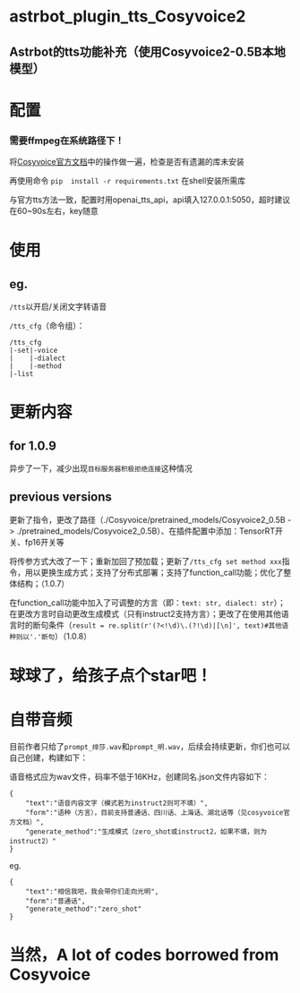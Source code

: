 # astrbot_plugin_tts_Cosyvoice2

## Astrbot的tts功能补充（使用Cosyvoice2-0.5B本地模型）

# 配置

### 需要ffmpeg在系统路径下！

将[Cosyvoice官方文档](https://www.modelscope.cn/models/iic/CosyVoice2-0.5B/summary)中的操作做一遍，检查是否有遗漏的库未安装

再使用命令 `pip  install -r requirements.txt` 在shell安装所需库

与官方tts方法一致，配置时用openai_tts_api，api填入127.0.0.1:5050，超时建议在60~90s左右，key随意

# 使用

## eg. 

`/tts`以开启/关闭文字转语音

`/tts_cfg`（命令组）：

```
/tts_cfg
|-set|-voice
|    |-dialect
|    |-method
|-list
```

# 更新内容

## for 1.0.9

异步了一下，减少出现`目标服务器积极拒绝连接`这种情况

## previous versions

更新了指令，更改了路径（./Cosyvoice/pretrained_models/Cosyvoice2_0.5B -> ./pretrained_models/Cosyvoice2_0.5B）、在插件配置中添加：TensorRT开关、fp16开关等

将传参方式大改了一下；重新加回了预加载；更新了`/tts_cfg set method xxx`指令，用以更换生成方式；支持了分布式部署；支持了function_call功能；优化了整体结构；（1.0.7）

在function_call功能中加入了可调整的方言（即：`text: str, dialect: str`）；在更改方言时自动更改生成模式（只有instruct2支持方言）；更改了在使用其他语言时的断句条件（`result = re.split(r'(?<!\d)\.(?!\d)|[\n]', text)#其他语种则以'.'断句`）（1.0.8）

# 球球了，给孩子点个star吧！

# 自带音频

目前作者只给了`prompt_绯莎.wav`和`prompt_明.wav`，后续会持续更新，你们也可以自己创建，构建如下：

语音格式应为wav文件，码率不低于16KHz，创建同名.json文件内容如下：

```
{
    "text":"语音内容文字（模式若为instruct2则可不填）",
    "form":"语种（方言），目前支持普通话、四川话、上海话、湖北话等（见cosyvoice官方文档）",
    "generate_method":"生成模式（zero_shot或instruct2，如果不填，则为instruct2）"
}
```

eg.

```
{
    "text":"相信我吧，我会带你们走向光明",
    "form":"普通话",
    "generate_method":"zero_shot"
}
```

# 当然，A lot of codes borrowed from Cosyvoice 
